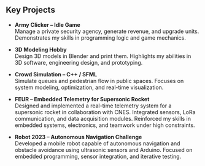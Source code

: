 ## Key Projects

- **Army Clicker – Idle Game**  
  Manage a private security agency, generate revenue, and upgrade units. Demonstrates my skills in programming logic and game mechanics.

- **3D Modeling Hobby**  
  Design 3D models in Blender and print them. Highlights my abilities in 3D software, engineering design, and prototyping.

- **Crowd Simulation – C++ / SFML**  
  Simulate queues and pedestrian flow in public spaces. Focuses on system modeling, optimization, and real-time visualization.

- **FEUR – Embedded Telemetry for Supersonic Rocket**  
  Designed and implemented a real-time telemetry system for a supersonic rocket in collaboration with CNES. Integrated sensors, LoRa communication, and data acquisition modules. Reinforced my skills in embedded systems, electronics, and teamwork under high constraints.

- **Robot 2023 – Autonomous Navigation Challenge**  
  Developed a mobile robot capable of autonomous navigation and obstacle avoidance using ultrasonic sensors and Arduino. Focused on embedded programming, sensor integration, and iterative testing.
